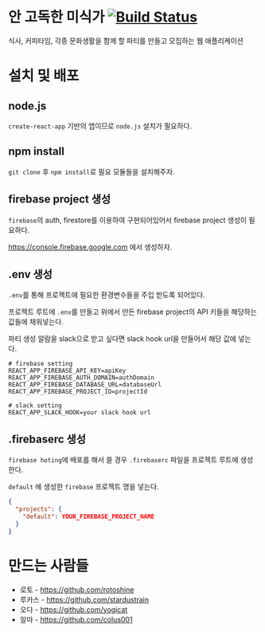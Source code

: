 # 안 고독한 미식가 [![Build Status](https://travis-ci.org/rotoshine/you-are-not-a-solitary-gourmet.svg?branch=master)](https://travis-ci.org/rotoshine/you-are-not-a-solitary-gourmet)

식사, 커피타임, 각종 문화생활을 함께 할 파티를 만들고 모집하는 웹 애플리케이션

# 설치 및 배포

## node.js

`create-react-app` 기반의 앱이므로 `node.js` 설치가 필요하다.

## npm install

`git clone` 후 `npm install`로 필요 모듈들을 설치해주자.

## firebase project 생성

`firebase`의 auth, firestore를 이용하여 구현되어있어서 firebase project 생성이 필요하다.

https://console.firebase.google.com 에서 생성하자.

## .env 생성

`.env`를 통해 프로젝트에 필요한 환경변수들을 주입 받도록 되어있다.

프로젝트 루트에 `.env`를 만들고 위에서 만든 firebase project의 API 키들을 해당하는 값들에 채워넣는다.

파티 생성 알람을 slack으로 받고 싶다면 slack hook url을 만들어서 해당 값에 넣는다.

```
# firebase setting
REACT_APP_FIREBASE_API_KEY=apiKey
REACT_APP_FIREBASE_AUTH_DOMAIN=authDomain
REACT_APP_FIREBASE_DATABASE_URL=databaseUrl
REACT_APP_FIREBASE_PROJECT_ID=projectId

# slack setting
REACT_APP_SLACK_HOOK=your slack hook url
```

## .firebaserc 생성

`firebase hoting`에 배포를 해서 쓸 경우 `.firebaserc` 파일을 프로젝트 루트에 생성한다.

`default` 에 생성한 `firebase` 프로젝트 명을 넣는다.

```json
{
  "projects": {
    "default": YOUR_FIREBASE_PROJECT_NAME   
  }
}
```

# 만드는 사람들

- 로토 - https://github.com/rotoshine
- 루카스 - https://github.com/stardustrain
- 오다 - https://github.com/yogicat
- 알마 - https://github.com/colus001